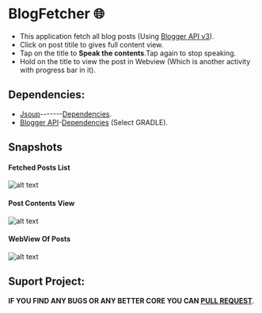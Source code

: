 # BlogFetcher :globe_with_meridians:

* This application fetch all blog posts (Using [Blogger API v3](https://developers.google.com/blogger/)).
* Click on post titile to gives full content view.
* Tap on the title to **Speak the contents**.Tap again to stop speaking.
* Hold on the title to view the post in Webview (Which is another activity with progress bar in it).
## **Dependencies:**
* [Jsoup](https://jsoup.org)-------[Dependencies](https://jsoup.org/download).
* [Blogger API](https://developers.google.com/blogger/docs/3.0/using)-[Dependencies](https://developers.google.com/blogger/docs/3.0/api-lib/java) (Select GRADLE).

## Snapshots
#### Fetched Posts List
![alt text](https://github.com/0xpulsar/BlogFetcher/raw/master/SnapShots/FetchedPosted.png)
#### Post Contents View
![alt text](https://github.com/0xpulsar/BlogFetcher/raw/master/SnapShots/PostContents.png)
#### WebView Of Posts
![alt text](https://github.com/0xpulsar/BlogFetcher/raw/master/SnapShots/Webview.png)

## **Suport Project:**
**IF YOU FIND ANY BUGS OR ANY BETTER CORE YOU CAN [PULL REQUEST](https://github.com/0xpulsar/BlogFetcher/pulls)**.
